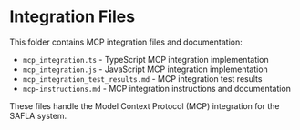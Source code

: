 # Integration Files

This folder contains MCP integration files and documentation:

- `mcp_integration.ts` - TypeScript MCP integration implementation
- `mcp_integration.js` - JavaScript MCP integration implementation
- `mcp_integration_test_results.md` - MCP integration test results
- `mcp-instructions.md` - MCP integration instructions and documentation

These files handle the Model Context Protocol (MCP) integration for the SAFLA system.